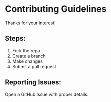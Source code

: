# Contributing Guidelines

Thanks for your interest!

## Steps:
1. Fork the repo
2. Create a branch
3. Make changes
4. Submit a pull request

## Reporting Issues:
Open a GitHub Issue with proper details.
